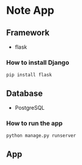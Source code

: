 # Note App
## Framework
* flask
### How to install Django
`pip install flask`
## Database
* PostgreSQL


### How to run the app
`python manage.py runserver`
## App

